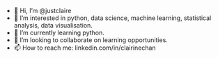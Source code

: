 - 👋 Hi, I’m @justclaire
- 👀 I’m interested in python, data science, machine learning, statistical analysis, data visualisation.
- 🌱 I’m currently learning python.
- 💞️ I’m looking to collaborate on learning opportunities.
- 📫 How to reach me: linkedin.com/in/clairinechan

<!---
justclaire/justclaire is a ✨ special ✨ repository because its `README.md` (this file) appears on your GitHub profile.
You can click the Preview link to take a look at your changes.
--->
